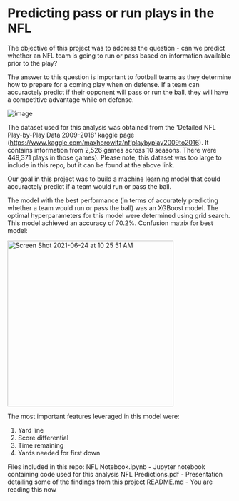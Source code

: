 # Predicting pass or run plays in the NFL

The objective of this project was to address the question - can we predict whether an NFL team is going to run or pass based on information available prior to the play?

The answer to this question is important to football teams as they determine how to prepare for a coming play when on defense. If a team can accuractely predict if their opponent will pass or run the ball, they will have a competitive advantage while on defense.

![image](https://user-images.githubusercontent.com/81783731/123434356-628cb300-d59a-11eb-89cd-cbad69f8eb60.png)

The dataset used for this analysis was obtained from the 'Detailed NFL Play-by-Play Data 2009-2018' kaggle page (https://www.kaggle.com/maxhorowitz/nflplaybyplay2009to2016). It contains information from 2,526 games across 10 seasons. There were 449,371 plays in those games). Please note, this dataset was too large to include in this repo, but it can be found at the above link.

Our goal in this project was to build a machine learning model that could accuractely predict if a team would run or pass the ball.

The model with the best performance (in terms of accurately predicting whether a team would run or pass the ball) was an XGBoost model. The optimal hyperparameters for this model were determined using grid search. This model achieved an accuracy of 70.2%. Confusion matrix for best model:

<img width="372" alt="Screen Shot 2021-06-24 at 10 25 51 AM" src="https://user-images.githubusercontent.com/81783731/123435133-3887c080-d59b-11eb-94c2-23b160fca480.png">

The most important features leveraged in this model were:
1. Yard line
2. Score differential
3. Time remaining
4. Yards needed for first down

Files included in this repo:
NFL Notebook.ipynb - Jupyter notebook containing code used for this analysis
NFL Predictions.pdf - Presentation detailing some of the findings from this project
README.md - You are reading this now
